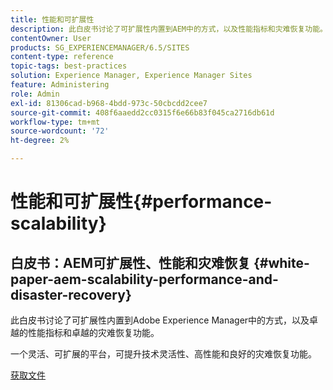 ```yaml
---
title: 性能和可扩展性
description: 此白皮书讨论了可扩展性内置到AEM中的方式，以及性能指标和灾难恢复功能。
contentOwner: User
products: SG_EXPERIENCEMANAGER/6.5/SITES
content-type: reference
topic-tags: best-practices
solution: Experience Manager, Experience Manager Sites
feature: Administering
role: Admin
exl-id: 81306cad-b968-4bdd-973c-50cbcdd2cee7
source-git-commit: 408f6aaedd2cc0315f6e66b83f045ca2716db61d
workflow-type: tm+mt
source-wordcount: '72'
ht-degree: 2%

---
```


# 性能和可扩展性{#performance-scalability}

## 白皮书：AEM可扩展性、性能和灾难恢复 {#white-paper-aem-scalability-performance-and-disaster-recovery}

此白皮书讨论了可扩展性内置到Adobe Experience Manager中的方式，以及卓越的性能指标和卓越的灾难恢复功能。

一个灵活、可扩展的平台，可提升技术灵活性、高性能和良好的灾难恢复功能。

[获取文件](assets/aem_scalability_whitepaperfinal-06122015je.pdf)
